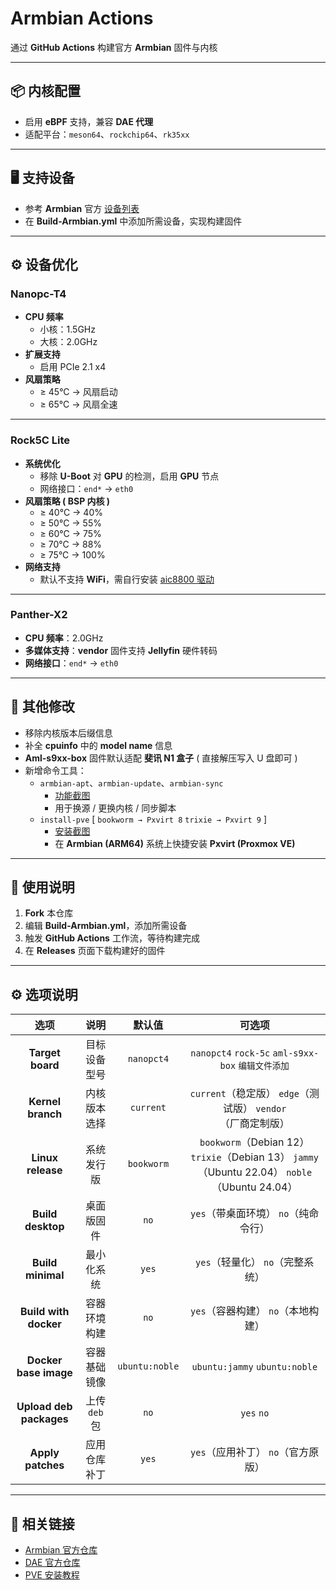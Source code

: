 # Armbian Actions

通过 **GitHub Actions** 构建官方 **Armbian** 固件与内核

---

## 📦 内核配置
- 启用 **eBPF** 支持，兼容 **DAE 代理**
- 适配平台：`meson64`、`rockchip64`、`rk35xx`

---

## 🖥️ 支持设备
- 参考 **Armbian** 官方 [设备列表](https://github.com/armbian/build/tree/main/config/boards)
- 在 **Build-Armbian.yml** 中添加所需设备，实现构建固件

---

## ⚙️ 设备优化

### Nanopc-T4
- **CPU 频率**
  - 小核：1.5GHz
  - 大核：2.0GHz
- **扩展支持**
  - 启用 PCIe 2.1 x4
- **风扇策略**
  - ≥ 45°C → 风扇启动
  - ≥ 65°C → 风扇全速

---

### Rock5C Lite
- **系统优化**
  - 移除 **U-Boot** 对 **GPU** 的检测，启用 **GPU** 节点
  - 网络接口：`end*` → `eth0`
- **风扇策略 ( BSP 内核 )**
  - ≥ 40°C → 40%
  - ≥ 50°C → 55%
  - ≥ 60°C → 75%
  - ≥ 70°C → 88%
  - ≥ 75°C → 100%
- **网络支持**
  - 默认不支持 **WiFi**，需自行安装 [aic8800 驱动](https://github.com/radxa-pkg/aic8800)

---

### Panther-X2
- **CPU 频率**：2.0GHz
- **多媒体支持**：**vendor** 固件支持 **Jellyfin** 硬件转码
- **网络接口**：`end*` → `eth0`

---

## 🔧 其他修改
- 移除内核版本后缀信息
- 补全 **cpuinfo** 中的 **model name** 信息
- **Aml-s9xx-box** 固件默认适配 **斐讯 N1 盒子** ( 直接解压写入 U 盘即可 )
- 新增命令工具：
  - `armbian-apt`、`armbian-update`、`armbian-sync`
    - [功能截图](https://github.com/Zane-E/Armbian-Actions/blob/main/screenshot/screenshot.png)
    - 用于换源 / 更换内核 / 同步脚本
  - `install-pve` [ `bookworm → Pxvirt 8` `trixie → Pxvirt 9` ]
    - [安装截图](https://github.com/Zane-E/Armbian-Actions/blob/main/screenshot/install-pve.png)
    - 在 **Armbian (ARM64)** 系统上快捷安装 **Pxvirt (Proxmox VE)**

---

## 📖 使用说明
1. **Fork** 本仓库
2. 编辑 **Build-Armbian.yml**，添加所需设备
3. 触发 **GitHub Actions** 工作流，等待构建完成
4. 在 **Releases** 页面下载构建好的固件

---

## ⚙️ 选项说明

| 选项 | 说明 | 默认值 | 可选项 |
| :------: | :------: | :------: | :------: |
| **Target board** | 目标设备型号 | `nanopct4` | `nanopct4` `rock-5c` `aml-s9xx-box` `编辑文件添加`|
| **Kernel branch** | 内核版本选择 | `current` | `current`（稳定版） `edge`（测试版） `vendor`（厂商定制版） |
| **Linux release** | 系统发行版 | `bookworm` | `bookworm`（Debian 12） `trixie`（Debian 13） `jammy`（Ubuntu 22.04） `noble`（Ubuntu 24.04） |
| **Build desktop** | 桌面版固件 | `no` | `yes`（带桌面环境） `no`（纯命令行） |
| **Build minimal** | 最小化系统 | `yes` | `yes`（轻量化） `no`（完整系统） |
| **Build with docker** | 容器环境构建 | `no` | `yes`（容器构建） `no`（本地构建） |
| **Docker base image** | 容器基础镜像 | `ubuntu:noble` | `ubuntu:jammy` `ubuntu:noble` |
| **Upload deb packages** | 上传 `deb` 包 | `no` | `yes` `no` |
| **Apply patches** | 应用仓库补丁 | `yes` | `yes`（应用补丁） `no`（官方原版） |

---

## 📌 相关链接
- [Armbian 官方仓库](https://github.com/armbian/build)
- [DAE 官方仓库](https://github.com/daeuniverse/dae)
- [PVE 安装教程](https://www.zhou.pp.ua/)
